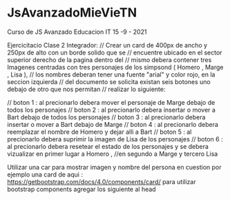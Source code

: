 # JsAvanzadoMieVieTN
Curso de JS Avanzado Educacion IT 15 -9 - 2021 


Ejercicitacio Clase 2 Integrador:
// Crear un card de 400px de ancho y 250px de alto con un borde solido que se 
// encuentre ubicado en el sector superior derecho de la pagina dentro del 
// mismo debera contener tres Imagenes centradas con tres personajes de los simpsond ( Homero , Marge , Lisa ),
//  los nombres deberan tener una fuente "arial" y color rojo, en la seccion izquierda
//   del documento se solicita existan seis botones uno debajo de otro que nos permitan
//    realizar lo siguiente:

// boton 1 : al precionarlo debera mover el personaje de Marge debajo de todos los personajes
// boton 2 : al precionarlo debera insertar o mover a Bart debajo de todos los personajes 
// boton 3 : al precionarlo debera insertar o mover a Bart debajo de Marge
// boton 4 : al precionarlo debera reemplazar el nombre de Homero y dejar alli a Bart 
// boton 5 : al precionarlo debera suprimir la imagen de Lisa de los personajes 
// boton 6 : al precionarlo debera resetear el estado de los personajes y se debera vizualizar en primer lugar a Homero  , 
//en segundo a Marge y tercero Lisa 

Utilizar una car para mostrar imagen y nombre del persona en cuestion 
por ejemplo una card de aqui : https://getbootstrap.com/docs/4.0/components/card/
 para utilizar bootstrap components agregar los siguiente al head 
 <link rel="stylesheet" href="https://stackpath.bootstrapcdn.com/bootstrap/4.3.1/css/bootstrap.min.css" integrity="sha384-ggOyR0iXCbMQv3Xipma34MD+dH/1fQ784/j6cY/iJTQUOhcWr7x9JvoRxT2MZw1T" crossorigin="anonymous">
